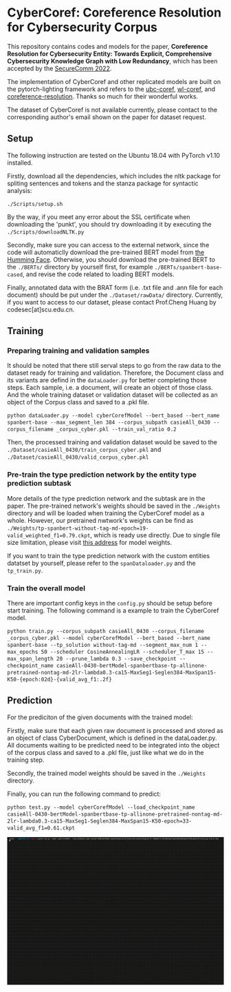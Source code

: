 # CyberCoref: Coreference Resolution for Cybersecurity Corpus

This repository contains codes and models for the paper, **Coreference Resolution for Cybersecurity Entity: Towards Explicit, Comprehensive Cybersecurity Knowledge Graph with Low Redundancy**, which has been accepted by the [SecureComm 2022](https://securecomm.eai-conferences.org/2022/accepted-papers/). 

The implementation of CyberCoref and other replicated models are built on the pytorch-lighting framework and refers to the [ubc-coref](https://github.com/grig-guz/ubc-coref), [wl-coref](https://github.com/vdobrovolskii/wl-coref), and [coreference-resolution](https://github.com/shayneobrien/coreference-resolution). Thanks so much for their wonderful works.

The dataset of CyberCoref is not available currently, please contact to the corresponding author's email shown on the paper for dataset request.

## Setup

The following instruction are tested on the Ubuntu 18.04 with PyTorch v1.10 installed.

Firstly, download all the dependencies, which includes the nltk package for spliting sentences and tokens and the stanza package for syntactic analysis:
```
./Scripts/setup.sh
```
By the way, if you meet any error about the SSL certificate when downloading the 'punkt', you should try downloading it by executing the `./Scripts/downloadNLTK.py` 

Secondly, make sure you can access to the external network, since the code will automaticlly download the pre-trained BERT model from [the Humming Face](https://huggingface.co/). Otherwise, you should download the pre-trained BERT to the `./BERTs/` directory by yourself first, for example `./BERTs/spanbert-base-cased`, and revise the code related to loading BERT models.
 
Finally, annotated data with the BRAT form (i.e. .txt file and .ann file for each document) should be put under the `./Dataset/rawData/` directory. Currently, if you want to access to our dataset, please contact Prof.Cheng Huang by codesec\[at\]scu.edu.cn.

## Training

### Preparing training and validation samples
It should be noted that there still serval steps to go from the raw data to the dataset ready for training and validation. Therefore, the Document class and its variants are defind in the `dataLoader.py` for better completing those steps. Each sample, i.e. a document, will create an object of those class. And the whole training dataset or validation dataset will be collected as an object of the Corpus class and saved to a .pkl file.
```
python dataLoader.py --model cyberCorefModel --bert_based --bert_name spanbert-base --max_segment_len 384 --corpus_subpath casieAll_0430 --corpus_filename _corpus_cyber.pkl --train_val_ratio 0.2
```
Then, the processed training and validation dataset would be saved to the `./Dataset/casieAll_0430/train_corpus_cyber.pkl` and `./Dataset/casieAll_0430/valid_corpus_cyber.pkl`

### Pre-train the type prediction network by the entity type prediction subtask
More details of the type prediction network and the subtask are in the paper. The pre-trained network's weights should be saved in the `./Weights` directory and will be loaded when training the CyberCoref model as a whole. However, our pretrained nwtwork's weights can be find as `./Weights/tp-spanbert-without-tag-md-epoch=19-valid_weighted_f1=0.79.ckpt`, which is ready use directly. Due to single file size limitation, please visit [this address]() for model weights.

If you want to train the type prediction network with the custom entities datatset by yourself, please refer to the `spanDataloader.py` and the `tp_train.py`.

### Train the overall model
There are important config keys in the `config.py` should be setup before start training. The following command is a example to train the CyberCoref model.

```
python train.py --corpus_subpath casieAll_0430 --corpus_filename _corpus_cyber.pkl --model cyberCorefModel --bert_based --bert_name spanbert-base --tp_solution without-tag-md --segment_max_num 1 --max_epochs 50 --scheduler CosineAnnealingLR --scheduler_T_max 15 --max_span_length 20 --prune_lambda 0.3 --save_checkpoint --checkpoint_name casieAll-0430-bertModel-spanbertbase-tp-allinone-pretrained-nontag-md-2lr-lambda0.3-ca15-MaxSeg1-Seglen384-MaxSpan15-K50-{epoch:02d}-{valid_avg_f1:.2f}
```

## Prediction
For the prediciton of the given documents with the trained model:

Firstly, make sure that each given raw document is processed and stored as an object of class CyberDocument, which is defined in the dataLoader.py. All documents waiting to be predicted need to be integrated into the object of the corpus class and saved to a .pkl file, just like what we do in the training step.

Secondly, the trained model weights should be saved in the `./Weights` directory.

Finally, you can run the following command to predict:
```
python test.py --model cyberCorefModel --load_checkpoint_name casieAll-0430-bertModel-spanbertbase-tp-allinone-pretrained-nontag-md-2lr-lambda0.3-ca15-MaxSeg1-Seglen384-MaxSpan15-K50-epoch=33-valid_avg_f1=0.61.ckpt
```
![prediction_example](./prediction_example.gif)
